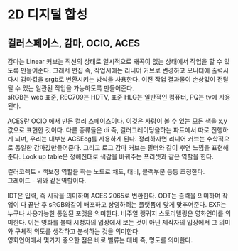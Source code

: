# 2D 디지털 합성 
## 컬러스페이스, 감마, OCIO, ACES
감마는 
Linear 커브는 직선의 상태로 일시적으로 왜곡이 없는 상태에서 작업을 할 수 있도록 만들어준다. 
그래서 편집 즉, 작업시에는 리니어 커브로 변경하고 모니터에 출력시 다시 감마값을 srgb로 변환시키는 방식을 사용한다. 
이전 작업 결과물이 손상없이 전달될 수 있는 일관된 작업을 가능하도록 만들어준다.  
sRGB는 web 표준, REC709는 HDTV, 표준 HLG는 일반적인 컴퓨터, PQ는 tv에 사용된다. 

ACES란 OCIO 에서 만든 컬러 스페이스이다. 이것은 사람이 볼 수 있는 모든 색을 x,y 값으로 표현한 것이다. 
다른 종류들은 di 즉, 컬러그레이딩을하는 파트에서 따로 진행하게 되며, 우리는 대부분 ACSEcg를 사용하게 된다. 
정리하자면 리니어 커브는 수학적으로 동일한 감마값만들어준다. 그리고 로그 감마 커브는 필터와 같이 뿌연 느낌을 표현해준다. 
Look up table은 정해진대로 색감을 바꿔주는 프리셋과 같은 역할을 한다. 

컬러코렉트  - 색보정 역할을 하는 노드로 채도, 대비, 블랙부분 등등 조정한다.  
그레이드 - 위와 같은역할이다. 

IDT은 입력, 즉 시작을 의미하며 ACES 2065로 변환한다. ODT는 출력을 의미하며 작업이 다 끝난 후 sRGB와같이 배포하고 상영하려는 플랫폼에 맞게 맞추어준다.
EXR는 누구나 사용가능한 통일된 포맷을 의미한다. 
비주얼 랭귀지 스토리텔링은 영화언어를 의미한다. 이는 영화를 볼때 시청자의 입장에서 보는 것이 아닌 제작자의 입장에서 그 의미와 구체적 의도를 생각하고 분석하는 것을 의미한다.  
영화언어에서 몇가지 중요한 점은 바로 벨류는 대비 즉, 명도를 의미한다.  
